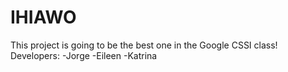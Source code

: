 # IHIAWO
This project is going to be the best one in the Google CSSI class!
Developers:
-Jorge
-Eileen
-Katrina
